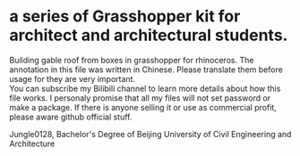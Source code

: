 # a series of Grasshopper kit for architect and architectural students.
Building gable roof from boxes in grasshopper for rhinoceros.
The annotation in this file was written in Chinese. Please translate them before usage for they are very important.  
You can subscribe my Bilibili channel to learn more details about how this file works. 
I personaly promise that all my files will not set password or make a package. 
If there is anyone selling it or use as commercial profit, please aware github official stuff. 

Jungle0128,
Bachelor's Degree of Beijing University of Civil Engineering and Architecture
